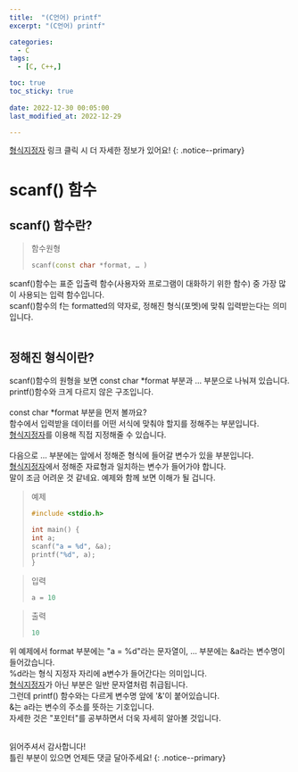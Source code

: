 ```yaml
---
title:  "(C언어) printf" 
excerpt: "(C언어) printf"

categories:
  - C
tags:
  - [C, C++,]

toc: true
toc_sticky: true
 
date: 2022-12-30 00:05:00
last_modified_at: 2022-12-29

---
```


[형식지정자](https://jbl28.github.io/c/%ED%98%95%EC%8B%9D%EC%A7%80%EC%A0%95%EC%9E%90/) 링크 클릭 시 더 자세한 정보가 있어요!
{: .notice--primary} 

# scanf() 함수
## scanf() 함수란?
>함수원형
>```cpp
>scanf(const char *format, … )
>```
scanf()함수는 표준 입출력 함수(사용자와 프로그램이 대화하기 위한 함수) 중 가장 많이 사용되는 입력 함수입니다.<br>
scanf()함수의 f는 formatted의 약자로, 정해진 형식(포멧)에 맞춰 입력받는다는 의미입니다.<br><br>
## 정해진 형식이란?
scanf()함수의 원형을 보면 const char *format 부분과 … 부분으로 나눠져 있습니다.<br>
printf()함수와 크게 다르지 않은 구조입니다.<br><br>
const char *format 부분을 먼저 볼까요?<br> 
함수에서 입력받을 데이터를 어떤 서식에 맞춰야 할지를 정해주는 부분입니다.<br>
[형식지정자](https://jbl28.github.io/c/%ED%98%95%EC%8B%9D%EC%A7%80%EC%A0%95%EC%9E%90/)를 이용해 직접 지정해줄 수 있습니다.<br><br>
다음으로 … 부분에는 앞에서 정해준 형식에 들어갈 변수가 있을 부분입니다.<br>
[형식지정자](https://jbl28.github.io/c/%ED%98%95%EC%8B%9D%EC%A7%80%EC%A0%95%EC%9E%90/)에서 정해준 자료형과 일치하는 변수가 들어가야 합니다.<br>
말이 조금 어려운 것 같네요. 예제와 함께 보면 이해가 될 겁니다.<br>
>예제
>```cpp
>#include <stdio.h>
>
>int main() {
> int a;
> scanf("a = %d", &a);
>printf("%d", a);
>}
>```

>입력
>```cpp
>a = 10
>```

>출력
>```cpp
>10
>```
위 예제에서 format 부분에는 "a = %d"라는 문자열이, … 부분에는 &a라는 변수명이 들어갔습니다.<br>
%d라는 형식 지정자 자리에 a변수가 들어간다는 의미입니다.<br>
[형식지정자](https://jbl28.github.io/c/%ED%98%95%EC%8B%9D%EC%A7%80%EC%A0%95%EC%9E%90/)가 아닌 부분은 일반 문자열처럼 취급됩니다.<br>
그런데 printf() 함수와는 다르게 변수명 앞에 '&'이 붙어있습니다.<br>
&는 a라는 변수의 주소를 뜻하는 기호입니다.<br>
자세한 것은 "포인터"를 공부하면서 더욱 자세히 알아볼 것입니다.<br><br>


읽어주셔서 감사합니다! <br>틀린 부분이 있으면 언제든 댓글 달아주세요!
{: .notice--primary} 
